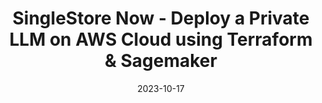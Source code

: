 ---
title: "SingleStore Now - Deploy a Private LLM on AWS Cloud using Terraform & Sagemaker"
date: 2023-10-17
format: conference
ext_url: "https://www.singlestore.com/resources/singlestore-now-the-real-time-ai-conference/"
---